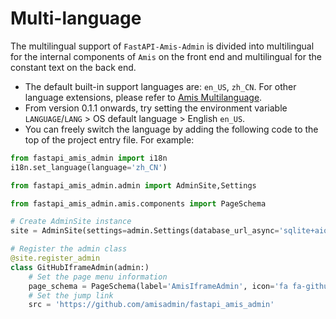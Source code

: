 # Multi-language

The multilingual support of `FastAPI-Amis-Admin` is divided into multilingual for the internal components of `Amis` on the front end and multilingual for the constant text on the back end.

- The default built-in support languages are: `en_US`, `zh_CN`. For other language extensions, please refer to [Amis Multilanguage](https://aisuda.bce.baidu.com/amis/zh-CN/docs/extend/i18n).
- From version 0.1.1 onwards, try setting the environment variable `LANGUAGE`/`LANG` > OS default language > English `en_US`.
- You can freely switch the language by adding the following code to the top of the project entry file. For example:

```python linenums="1" hl_lines="1 2"
from fastapi_amis_admin import i18n
i18n.set_language(language='zh_CN')

from fastapi_amis_admin.admin import AdminSite,Settings

from fastapi_amis_admin.amis.components import PageSchema

# Create AdminSite instance
site = AdminSite(settings=admin.Settings(database_url_async='sqlite+aiosqlite:///amisadmin.db'))

# Register the admin class
@site.register_admin
class GitHubIframeAdmin(admin:)
    # Set the page menu information
    page_schema = PageSchema(label='AmisIframeAdmin', icon='fa fa-github')
    # Set the jump link
    src = 'https://github.com/amisadmin/fastapi_amis_admin'
```
